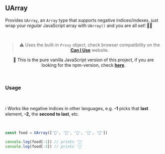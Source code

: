 ## UArray

Provides `UArray`, an `Array` type that supports negative indices/indexes, just wrap your _regular_ JavaScript array with `UArray()` and you are all set! 🎉🙌

<br>

<blockquote align="center"> ⚠ Uses the built-in <code>Proxy</code> object, check browser compatibility on the <a href="https://caniuse.com/proxy)"><strong>Can I Use</strong></a> website.
</blockquote>

<p align="center">📢 This is the pure vanilla JavaScript version of this project, if you are looking for the npm-version, check <a href="https://github.com/igorskyflyer/npm-uarray"><strong>here</strong></a>.</p>

<br>

### Usage

<br>

ℹ Works like negative indices in other languages, e.g. **-1** picks that **last** element, **-2,** the **second to last**, etc.

<br>

```js
const food = UArray(['🍟', '🌭', '🍿', '🥙', '🥓'])

console.log(food[-1]) // prints '🥓'
console.log(food[-3]) // prints '🍿'
```
